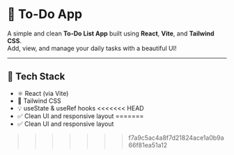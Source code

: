 # 📝 To-Do App

A simple and clean **To-Do List App** built using **React**, **Vite**, and **Tailwind CSS**.  
Add, view, and manage your daily tasks with a beautiful UI!

---

## 🔧 Tech Stack

- ⚛️ React (via Vite)
- 🎨 Tailwind CSS
- 💡 useState & useRef hooks
<<<<<<< HEAD
- ✅ Clean UI and responsive layout
=======
- ✅ Clean UI and responsive layout
>>>>>>> f7a9c5ac4a8f7d21824ace1a0b9a66f81ea51a12
